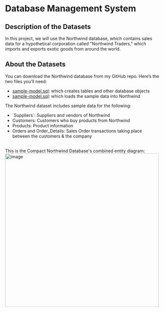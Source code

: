 # Database Management System
## Description of the Datasets
In this project, we will use the Northwind database, which contains sales data for a hypothetical corporation called "Northwind Traders," which imports and exports exotic goods from around the world.

## About the Datasets 
You can download the Northwind database from my GitHub repo. Here’s the two files you’ll need:
  <ul>
      <li> <a href="https://github.com/Khanhlinh1211/Database_Management_System/blob/main/sample-model.sql">sample-model.sql</a>: which creates tables and other database objects </li>
      <li>  <a href="https://github.com/Khanhlinh1211/Database_Management_System/blob/main/sample-data.sql">sample-model.sql</a>: which loads the sample data into Northwind </li>
  </ul>
  
  The Northwind dataset includes sample data for the following:
  <ul>
    <li>`Suppliers`: Suppliers and vendors of Northwind</li>
    <li> Customers: Customers who buy products from Northwind</li>
    <li>Products: Product information</li>
    <li>Orders and Order_Details: Sales Order transactions taking place between the customers & the company</li>
  </ul>
  
<br>
This is the Compact Northwind Database's combined entity diagram:
<img width="500" alt="image" src="https://user-images.githubusercontent.com/106904941/182343178-8f4a5d8a-a3c2-457d-bdd5-cc05b0fdba86.png">
